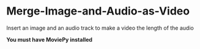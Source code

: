 # Merge-Image-and-Audio-as-Video
Insert an image and an audio track to make a video the length of the audio

**You must have MoviePy installed**
